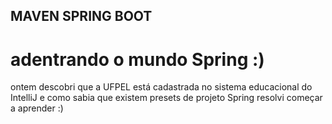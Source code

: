 ## MAVEN SPRING BOOT
# adentrando o mundo Spring :)

ontem descobri que a UFPEL está cadastrada no sistema educacional do IntelliJ e como sabia que existem presets de projeto Spring resolvi começar a aprender :)
